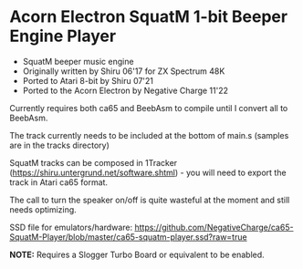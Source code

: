 # Acorn Electron SquatM 1-bit Beeper Engine Player

- SquatM beeper music engine
- Originally written by Shiru 06'17 for ZX Spectrum 48K
- Ported to Atari 8-bit by Shiru 07'21
- Ported to the Acorn Electron by Negative Charge 11'22

Currently requires both ca65 and BeebAsm to compile until I convert all to BeebAsm.

The track currently needs to be included at the bottom of main.s (samples are in the tracks directory)

SquatM tracks can be composed in 1Tracker (https://shiru.untergrund.net/software.shtml) - you will need to export the track in Atari ca65 format.

The call to turn the speaker on/off is quite wasteful at the moment and still needs optimizing.

SSD file for emulators/hardware: https://github.com/NegativeCharge/ca65-SquatM-Player/blob/master/ca65-squatm-player.ssd?raw=true

**NOTE:** Requires a Slogger Turbo Board or equivalent to be enabled.
